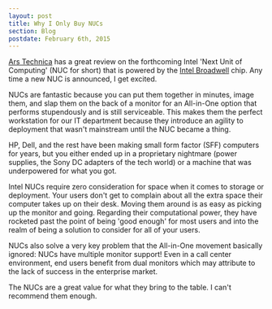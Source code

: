 ```yaml
---
layout: post
title: Why I Only Buy NUCs
section: Blog
postdate: February 6th, 2015
---
```

[Ars Technica](http://arstechnica.com/gadgets/2015/02/review-intels-broadwell-mini-pc-is-a-next-generation-ultrabook-in-a-box/) has a great review on the forthcoming Intel 'Next Unit of Computing' (NUC for short) that is powered by the [Intel Broadwell](http://ark.intel.com/products/codename/38530/Broadwell#@All) chip. Any time a new NUC is announced, I get excited.

NUCs are fantastic because you can put them together in minutes, image them, and slap them on the back of a monitor for an All-in-One option that performs stupendously and is still serviceable. This makes them the perfect workstation for our IT department because they introduce an agility to deployment that wasn't mainstream until the NUC became a thing.

HP, Dell, and the rest have been making small form factor (SFF) computers for years, but you either ended up in a proprietary nightmare (power supplies, the Sony DC adapters of the tech world) or a machine that was underpowered for what you got.

Intel NUCs require zero consideration for space when it comes to storage or deployment. Your users don't get to complain about all the extra space their computer takes up on their desk. Moving them around is as easy as picking up the monitor and going. Regarding their computational power, they have rocketed past the point of being 'good enough' for most users and into the realm of being a solution to consider for all of your users.

NUCs also solve a very key problem that the All-in-One movement basically ignored: NUCs have multiple monitor support! Even in a call center environment, end users benefit from dual monitors which may attribute to the lack of success in the enterprise market.

The NUCs are a great value for what they bring to the table. I can't recommend them enough.